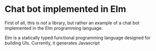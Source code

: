 # Chat bot implemented in Elm

First of all, this is *not* a library, but rather an example of a chat bot implemented in
the Elm programming language.

Elm is a statically typed functional programming language designed for building UIs. Currently, it generates
Javascript